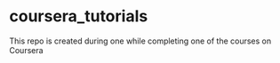 # coursera_tutorials
This repo is created during one while completing one of the courses on Coursera
